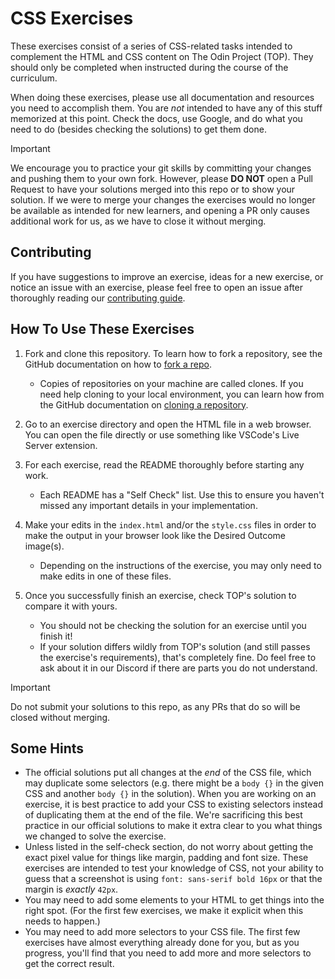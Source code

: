 # CSS Exercises

These exercises consist of a series of CSS-related tasks intended to complement
the HTML and CSS content on The Odin Project (TOP). They should only be
completed when instructed during the course of the curriculum.

When doing these exercises, please use all documentation and resources you need
to accomplish them. You are _not_ intended to have any of this stuff memorized
at this point. Check the docs, use Google, and do what you need to do (besides
checking the solutions) to get them done.

> [!IMPORTANT]
> We encourage you to practice your git skills by committing your changes and
> pushing them to your own fork. However, please **DO NOT** open a Pull Request
> to have your solutions merged into this repo or to show your solution. If we
> were to merge your changes the exercises would no longer be available as
> intended for new learners, and opening a PR only causes additional work for
> us, as we have to close it without merging.

## Contributing

If you have suggestions to improve an exercise, ideas for a new exercise, or
notice an issue with an exercise, please feel free to open an issue after
thoroughly reading our [contributing
guide](https://github.com/TheOdinProject/.github/blob/main/CONTRIBUTING.md).

## How To Use These Exercises

1. Fork and clone this repository. To learn how to fork a repository, see the
   GitHub documentation on how to [fork a
   repo](https://docs.github.com/en/get-started/quickstart/fork-a-repo).
   - Copies of repositories on your machine are called clones. If you need help
     cloning to your local environment, you can learn how from the GitHub
     documentation on [cloning a repository](https://docs.github.com/en/github/creating-cloning-and-archiving-repositories/cloning-a-repository-from-github/cloning-a-repository).

1. Go to an exercise directory and open the HTML file in a web browser. You can
   open the file directly or use something like VSCode's Live Server extension.
1. For each exercise, read the README thoroughly before starting any work.
   - Each README has a "Self Check" list. Use this to ensure you haven't missed
     any important details in your implementation.
1. Make your edits in the `index.html` and/or the `style.css` files in order to
   make the output in your browser look like the Desired Outcome image(s).
   - Depending on the instructions of the exercise, you may only need to make
     edits in one of these files.
1. Once you successfully finish an exercise, check TOP's solution to compare it
   with yours.
   - You should not be checking the solution for an exercise until you finish
     it!
   - If your solution differs wildly from TOP's solution (and still passes the
     exercise's requirements), that's completely fine. Do feel free to ask about
     it in our Discord if there are parts you do not understand.

> [!IMPORTANT]
> Do not submit your solutions to this repo, as any PRs that do so will be
> closed without merging.

## Some Hints

- The official solutions put all changes at the _end_ of the CSS file, which may
  duplicate some selectors (e.g. there might be a `body {}` in the given CSS and
  another `body {}` in the solution). When you are working on an exercise, it is
  best practice to add your CSS to existing selectors instead of duplicating
  them at the end of the file. We're sacrificing this best practice in our
  official solutions to make it extra clear to you what things we changed to
  solve the exercise.
- Unless listed in the self-check section, do not worry about getting the exact
  pixel value for things like margin, padding and font size. These exercises are
  intended to test your knowledge of CSS, not your ability to guess that a
  screenshot is using `font: sans-serif bold 16px` or that the margin is
  _exactly_ `42px`.
- You may need to add some elements to your HTML to get things into the right
  spot. (For the first few exercises, we make it explicit when this needs to
  happen.)
- You may need to add more selectors to your CSS file. The first few exercises
  have almost everything already done for you, but as you progress, you'll find
  that you need to add more and more selectors to get the correct result.
